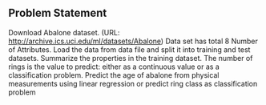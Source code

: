 ## Problem Statement

Download Abalone dataset. (URL: http://archive.ics.uci.edu/ml/datasets/Abalone)
Data set has total 8 Number of Attributes.
Load the data from data file and split it into training and test datasets. Summarize the
properties in the training dataset. The number of rings is the value to predict: either as a
continuous value or as a classification problem.
Predict the age of abalone from physical measurements using linear regression or predict
ring class as classification problem
